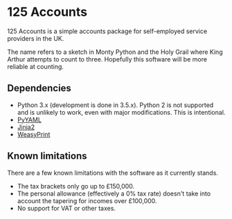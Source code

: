 # 125 Accounts

125 Accounts is a simple accounts package for self-employed service providers
in the UK.

The name refers to a sketch in Monty Python and the Holy Grail where King Arthur
attempts to count to three. Hopefully this software will be more reliable at
counting.

## Dependencies

 * Python 3.x (development is done in 3.5.x). Python 2 is not supported and is
 unlikely to work, even with major modifications. This is intentional.
 * [PyYAML](http://pyyaml.org/)
 * [Jinja2](http://jinja.pocoo.org/)
 * [WeasyPrint](http://weasyprint.org/)

## Known limitations

There are a few known limitations with the software as it currently stands.

* The tax brackets only go up to £150,000.
* The personal allowance (effectively a 0% tax rate) doesn't take into account the tapering for incomes over £100,000.
* No support for VAT or other taxes.
